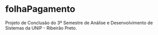 # folhaPagamento
Projeto de Conclusão do 3º Semestre de Análise e Desenvolvimento de Sistemas da UNIP - Ribeirão Preto.

